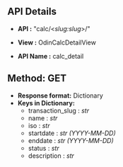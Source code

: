 ## API Details

* __API :__ "calc/<*slug:slug*>/"

* __View :__ OdinCalcDetailView

* __API Name :__ calc_detail

## Method: GET


* __Response format:__ Dictionary
* __Keys in Dictionary:__
   * transaction_slug : _str_
   * name : *str*
   * iso : *str*
   * startdate : *str (YYYY-MM-DD)*
   * enddate : *str (YYYY-MM-DD)*
   * status : *str*
   * description : *str*
  
